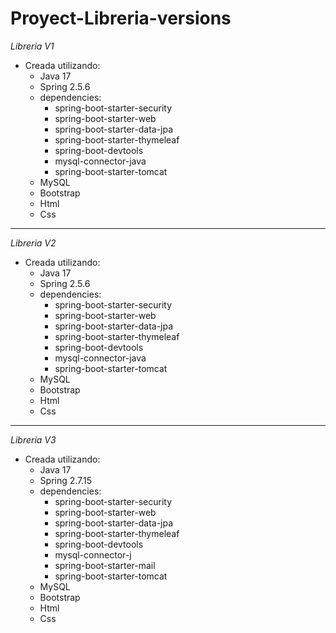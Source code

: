 # Proyect-Libreria-versions
*Libreria V1*

- Creada utilizando:
  - Java 17
  - Spring 2.5.6
  - dependencies:
    - spring-boot-starter-security 
    - spring-boot-starter-web
    - spring-boot-starter-data-jpa 
    - spring-boot-starter-thymeleaf
    - spring-boot-devtools 
    - mysql-connector-java 
    - spring-boot-starter-tomcat
  - MySQL
  - Bootstrap
  - Html
  - Css

-----------------------------------
*Libreria V2*

- Creada utilizando:
  - Java 17
  - Spring 2.5.6
  - dependencies:
    - spring-boot-starter-security 
    - spring-boot-starter-web
    - spring-boot-starter-data-jpa 
    - spring-boot-starter-thymeleaf
    - spring-boot-devtools 
    - mysql-connector-java 
    - spring-boot-starter-tomcat
  - MySQL
  - Bootstrap
  - Html
  - Css
 
----------------------------------
*Libreria V3*

- Creada utilizando:
  - Java 17
  - Spring 2.7.15
  - dependencies:
    - spring-boot-starter-security 
    - spring-boot-starter-web
    - spring-boot-starter-data-jpa 
    - spring-boot-starter-thymeleaf
    - spring-boot-devtools 
    - mysql-connector-j
    - spring-boot-starter-mail
    - spring-boot-starter-tomcat
  - MySQL
  - Bootstrap
  - Html
  - Css
